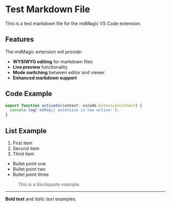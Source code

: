 # Test Markdown File

This is a test markdown file for the mdMagic VS Code extension.

## Features

The mdMagic extension will provide:

- **WYSIWYG editing** for markdown files
- **Live preview** functionality  
- **Mode switching** between editor and viewer
- **Enhanced markdown support**

## Code Example

```typescript
export function activate(context: vscode.ExtensionContext) {
  console.log('mdMagic extension is now active!');
}
```

## List Example

1. First item
2. Second item
3. Third item

- Bullet point one
- Bullet point two
- Bullet point three

> This is a blockquote example.

---

**Bold text** and *italic text* examples.